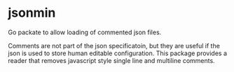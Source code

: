 
jsonmin
=======

Go packate to allow loading of commented json files.

Comments are not part of the json specificatoin, but they are useful if the json
is used to store human editable configuration. This package provides a reader that
removes javascript style single line and multiline comments.
